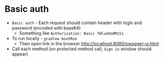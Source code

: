 # Basic auth
* `Basic auth` - Each request should contain header with login and password (encoded with base64)
  * Something like `Authorization: Basic TWlueDo0MzIx`
* To run locally - `gradlew bootRun` 
    * Then open link in the browser [http://localhost:8080/swagger-ui.html](http://localhost:8080/swagger-ui.html)
* Call each method (on protected method call, `Sign in` window should appear) 